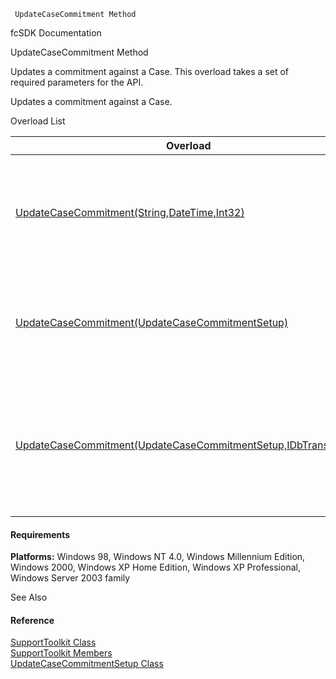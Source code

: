﻿     UpdateCaseCommitment Method                                                   

fcSDK Documentation

UpdateCaseCommitment Method

Updates a commitment against a Case. This overload takes a set of required parameters for the API.

Updates a commitment against a Case.

Overload List

| Overload | Description |
| --- | --- |
| [UpdateCaseCommitment(String,DateTime,Int32)](FChoice.Toolkits.Clarify~FChoice.Toolkits.Clarify.Support.SupportToolkit~UpdateCaseCommitment(String,DateTime,Int32).md) | Updates a commitment against a Case. This overload takes a set of required parameters for the API.   |
| [UpdateCaseCommitment(UpdateCaseCommitmentSetup)](FChoice.Toolkits.Clarify~FChoice.Toolkits.Clarify.Support.SupportToolkit~UpdateCaseCommitment(UpdateCaseCommitmentSetup).md) | Updates a commitment against a Case. This overload takes a setup object.   |
| [UpdateCaseCommitment(UpdateCaseCommitmentSetup,IDbTransaction)](FChoice.Toolkits.Clarify~FChoice.Toolkits.Clarify.Support.SupportToolkit~UpdateCaseCommitment(UpdateCaseCommitmentSetup,IDbTransaction).md) | Updates a commitment against a Case. This overload takes a setup object and a database transaction.   |

#### Requirements

**Platforms:** Windows 98, Windows NT 4.0, Windows Millennium Edition, Windows 2000, Windows XP Home Edition, Windows XP Professional, Windows Server 2003 family

See Also

#### Reference

[SupportToolkit Class](FChoice.Toolkits.Clarify~FChoice.Toolkits.Clarify.Support.SupportToolkit.md)  
[SupportToolkit Members](FChoice.Toolkits.Clarify~FChoice.Toolkits.Clarify.Support.SupportToolkit_members.md)  
[UpdateCaseCommitmentSetup Class](FChoice.Toolkits.Clarify~FChoice.Toolkits.Clarify.Support.UpdateCaseCommitmentSetup.md)